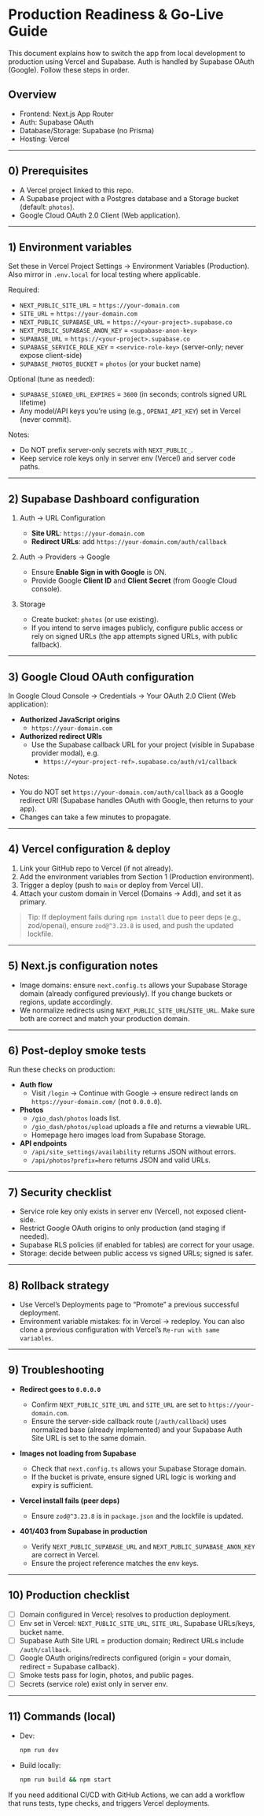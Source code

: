 # Production Readiness & Go-Live Guide

This document explains how to switch the app from local development to production using Vercel and Supabase. Auth is handled by Supabase OAuth (Google). Follow these steps in order.

## Overview
- Frontend: Next.js App Router
- Auth: Supabase OAuth
- Database/Storage: Supabase (no Prisma)
- Hosting: Vercel

---

## 0) Prerequisites
- A Vercel project linked to this repo.
- A Supabase project with a Postgres database and a Storage bucket (default: `photos`).
- Google Cloud OAuth 2.0 Client (Web application).

---

## 1) Environment variables
Set these in Vercel Project Settings → Environment Variables (Production). Also mirror in `.env.local` for local testing where applicable.

Required:
- `NEXT_PUBLIC_SITE_URL` = `https://your-domain.com`
- `SITE_URL` = `https://your-domain.com`
- `NEXT_PUBLIC_SUPABASE_URL` = `https://<your-project>.supabase.co`
- `NEXT_PUBLIC_SUPABASE_ANON_KEY` = `<supabase-anon-key>`
- `SUPABASE_URL` = `https://<your-project>.supabase.co`
- `SUPABASE_SERVICE_ROLE_KEY` = `<service-role-key>` (server-only; never expose client-side)
- `SUPABASE_PHOTOS_BUCKET` = `photos` (or your bucket name)

Optional (tune as needed):
- `SUPABASE_SIGNED_URL_EXPIRES` = `3600` (in seconds; controls signed URL lifetime)
- Any model/API keys you’re using (e.g., `OPENAI_API_KEY`) set in Vercel (never commit).

Notes:
- Do NOT prefix server-only secrets with `NEXT_PUBLIC_`.
- Keep service role keys only in server env (Vercel) and server code paths.

---

## 2) Supabase Dashboard configuration
1. Auth → URL Configuration
   - **Site URL**: `https://your-domain.com`
   - **Redirect URLs**: add `https://your-domain.com/auth/callback`

2. Auth → Providers → Google
   - Ensure **Enable Sign in with Google** is ON.
   - Provide Google **Client ID** and **Client Secret** (from Google Cloud console).

3. Storage
   - Create bucket: `photos` (or use existing).
   - If you intend to serve images publicly, configure public access or rely on signed URLs (the app attempts signed URLs, with public fallback).

---

## 3) Google Cloud OAuth configuration
In Google Cloud Console → Credentials → Your OAuth 2.0 Client (Web application):
- **Authorized JavaScript origins**
  - `https://your-domain.com`
- **Authorized redirect URIs**
  - Use the Supabase callback URL for your project (visible in Supabase provider modal), e.g.
    - `https://<your-project-ref>.supabase.co/auth/v1/callback`

Notes:
- You do NOT set `https://your-domain.com/auth/callback` as a Google redirect URI (Supabase handles OAuth with Google, then returns to your app).
- Changes can take a few minutes to propagate.

---

## 4) Vercel configuration & deploy
1. Link your GitHub repo to Vercel (if not already).
2. Add the environment variables from Section 1 (Production environment).
3. Trigger a deploy (push to `main` or deploy from Vercel UI).
4. Attach your custom domain in Vercel (Domains → Add), and set it as primary.

> Tip: If deployment fails during `npm install` due to peer deps (e.g., zod/openai), ensure `zod@^3.23.8` is used, and push the updated lockfile.

---

## 5) Next.js configuration notes
- Image domains: ensure `next.config.ts` allows your Supabase Storage domain (already configured previously). If you change buckets or regions, update accordingly.
- We normalize redirects using `NEXT_PUBLIC_SITE_URL`/`SITE_URL`. Make sure both are correct and match your production domain.

---

## 6) Post-deploy smoke tests
Run these checks on production:
- **Auth flow**
  - Visit `/login` → Continue with Google → ensure redirect lands on `https://your-domain.com/` (not `0.0.0.0`).
- **Photos**
  - `/gio_dash/photos` loads list.
  - `/gio_dash/photos/upload` uploads a file and returns a viewable URL.
  - Homepage hero images load from Supabase Storage.
- **API endpoints**
  - `/api/site_settings/availability` returns JSON without errors.
  - `/api/photos?prefix=hero` returns JSON and valid URLs.

---

## 7) Security checklist
- Service role key only exists in server env (Vercel), not exposed client-side.
- Restrict Google OAuth origins to only production (and staging if needed).
- Supabase RLS policies (if enabled for tables) are correct for your usage.
- Storage: decide between public access vs signed URLs; signed is safer.

---

## 8) Rollback strategy
- Use Vercel’s Deployments page to “Promote” a previous successful deployment.
- Environment variable mistakes: fix in Vercel → redeploy. You can also clone a previous configuration with Vercel’s `Re-run with same variables`.

---

## 9) Troubleshooting
- **Redirect goes to `0.0.0.0`**
  - Confirm `NEXT_PUBLIC_SITE_URL` and `SITE_URL` are set to `https://your-domain.com`.
  - Ensure the server-side callback route (`/auth/callback`) uses normalized base (already implemented) and your Supabase Auth Site URL is set to the same domain.

- **Images not loading from Supabase**
  - Check that `next.config.ts` allows your Supabase Storage domain.
  - If the bucket is private, ensure signed URL logic is working and expiry is sufficient.

- **Vercel install fails (peer deps)**
  - Ensure `zod@^3.23.8` is in `package.json` and the lockfile is updated.

- **401/403 from Supabase in production**
  - Verify `NEXT_PUBLIC_SUPABASE_URL` and `NEXT_PUBLIC_SUPABASE_ANON_KEY` are correct in Vercel.
  - Ensure the project reference matches the env keys.

---

## 10) Production checklist
- [ ] Domain configured in Vercel; resolves to production deployment.
- [ ] Env set in Vercel: `NEXT_PUBLIC_SITE_URL`, `SITE_URL`, Supabase URLs/keys, bucket name.
- [ ] Supabase Auth Site URL = production domain; Redirect URLs include `/auth/callback`.
- [ ] Google OAuth origins/redirects configured (origin = your domain, redirect = Supabase callback).
- [ ] Smoke tests pass for login, photos, and public pages.
- [ ] Secrets (service role) exist only in server env.

---

## 11) Commands (local)
- Dev:
  ```bash
  npm run dev
  ```
- Build locally:
  ```bash
  npm run build && npm start
  ```

If you need additional CI/CD with GitHub Actions, we can add a workflow that runs tests, type checks, and triggers Vercel deployments.
